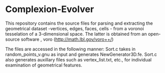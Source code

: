 # Complexion-Evolver



This repository contains the source files for parsing and extracting the geometrical dataset -vertices, edges, faces, cells - from a voronoi tesselation of a 3-dimensional space. The latter is obtained from an open-source software , voro (http://math.lbl.gov/voro++/)

The files are accessed in the following manner: Sort.c takes in random_points_v.gnu as input and generates NewGenerator3D.fe. Sort.c also generates auxillary files such as vertex_list.txt, etc., for individual examination of geometrical features. 


